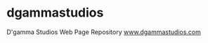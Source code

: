 # dgammastudios
D'gamma Studios Web Page Repository
<a href="dgammastudios.github.io/info.html"> www.dgammastudios.com</a>
